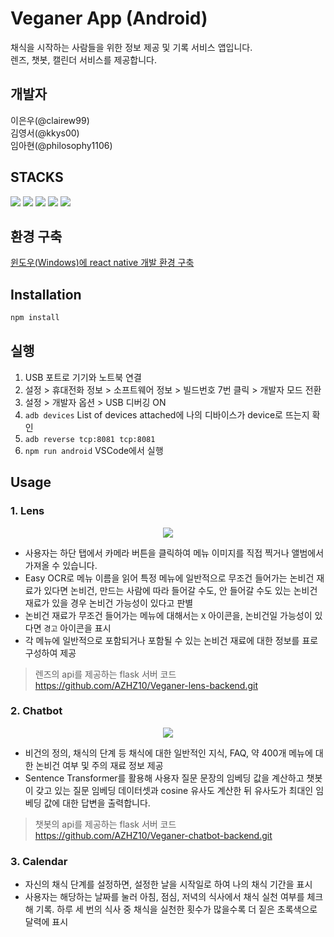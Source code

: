 # Veganer App (Android)
채식을 시작하는 사람들을 위한 정보 제공 및 기록 서비스 앱입니다.  
렌즈, 챗봇, 캘린더 서비스를 제공합니다.

## 개발자
이은우(@clairew99)  
김영서(@kkys00)  
임아현(@philosophy1106)

## STACKS   
<img src="https://img.shields.io/badge/React-Native-61DAFB?style=flat-square&logo=React&logoColor=white"/> <img src="https://img.shields.io/badge/JavaScript-F7DF1E?style=flat-square&logo=JavaScript&logoColor=white"/> <img src="https://img.shields.io/badge/Python-3776AB?style=flat-square&logo=Python&logoColor=white"/> <img src="https://img.shields.io/badge/AWS-232F3E?style=flat-square&logo=Amazon AWS&logoColor=white"/> <img src="https://img.shields.io/badge/Flask-000000?style=flat-square&logo=Flask&logoColor=white"/> 


## 환경 구축
[윈도우(Windows)에 react native 개발 환경 구축](https://dev-yakuza.posstree.com/ko/react-native/install-on-windows/)

## Installation

```bash
npm install
```

## 실행
1. USB 포트로 기기와 노트북 연결
2. 설정 > 휴대전화 정보 > 소프트웨어 정보 > 빌드번호 7번 클릭 > 개발자 모드 전환
3. 설정 > 개발자 옵션 > USB 디버깅 ON
4. `adb devices` List of devices attached에 나의 디바이스가 device로 뜨는지 확인
5. `adb reverse tcp:8081 tcp:8081`
6. `npm run android` VSCode에서 실행

## Usage
### 1. Lens
<p align="center">
    <img src="https://user-images.githubusercontent.com/88617509/206687550-3c5d8809-7939-4e49-be6d-38edfa567906.gif">
</p>

- 사용자는 하단 탭에서 카메라 버튼을 클릭하여 메뉴 이미지를 직접 찍거나 
앨범에서 가져올 수 있습니다.
- Easy OCR로 메뉴 이름을 읽어 특정 메뉴에 일반적으로 무조건 들어가는 논비건 재료가 있다면 논비건, 만드는 사람에 따라 들어갈 수도, 안 들어갈 수도 있는 논비건 재료가 있을 경우 
논비건 가능성이 있다고 판별
- 논비건 재료가 무조건 들어가는 메뉴에 대해서는 `X` 아이콘을, 논비건일 가능성이 있다면 `경고` 아이콘을 표시
- 각 메뉴에 일반적으로 포함되거나 포함될 수 있는 논비건 재료에 대한 정보를 표로 구성하여 제공  
> 렌즈의 api를 제공하는 flask 서버 코드 https://github.com/AZHZ10/Veganer-lens-backend.git

### 2. Chatbot
<p align="center">
    <img src="https://user-images.githubusercontent.com/88617509/206691262-54848169-4f04-4949-a8e1-5cff968ae25a.gif">
</p>

- 비건의 정의, 채식의 단계 등 채식에 대한 일반적인 지식, FAQ, 약 400개 메뉴에 대한 논비건 여부 및 주의 재료 정보 제공
- Sentence Transformer를 활용해 사용자 질문 문장의 임베딩 값을 계산하고 챗봇이 갖고 있는 질문 임베딩 데이터셋과 cosine 유사도 계산한 뒤 유사도가 최대인 임베딩 값에 대한 답변을 출력합니다.  
> 챗봇의 api를 제공하는 flask 서버 코드 https://github.com/AZHZ10/Veganer-chatbot-backend.git

### 3. Calendar
- 자신의 채식 단계를 설정하면, 설정한 날을 시작일로 하여 나의 채식 기간을 표시
- 사용자는 해당하는 날짜를 눌러 아침, 점심, 저녁의 식사에서 채식 실천 여부를 체크 해 기록. 하루 세 번의 식사 중 채식을 실천한 횟수가 많을수록 더 짙은 초록색으로 달력에 표시
